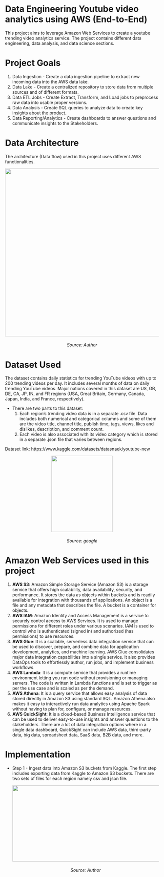 # Data Engineering Youtube video analytics using AWS (End-to-End)
This project aims to leverage Amazon Web Services to create a youtube trending video analytics service. The project contains different data engineering, data analysis, and data science sections.

# Project Goals

1. Data Ingestion - Create a data ingestion pipeline to extract new incoming data into the AWS data lake.
2. Data Lake - Create a centralized repository to store data from multiple sources and of different formats.
3. Data ETL Jobs - Create Extract, Transform, and Load jobs to preprocess raw data into usable proper versions.
4. Data Analysis - Create SQL queries to analyze data to create key insights about the product.
5. Data Reporting/Analytics - Create dashboards to answer questions and communicate insights to the Stakeholders.


# Data Architecture

The architecture (Data flow) used in this project uses different AWS functionalities.

<p align="center">
  <img width="950" height="550" src="https://github.com/chayansraj/Youtube-data-analytics-using-AWS/assets/22219089/c7c91075-5578-47ce-bf1c-2ded09a8ba0e">
  <h6 align = "center" > Source: Author </h6>
</p>

# Dataset Used 
The dataset contains daily statistics for trending YouTube videos with up to 200 trending videos per day. It includes several months of data on daily trending YouTube videos. Major nations covered in this dataset are US, GB, DE, CA, JP, IN, and FR regions (USA, Great Britain, Germany, Canada, Japan, India, and France, respectively). 
* There are two parts to this dataset:
  1. Each region’s trending video data is in a separate .csv file. Data includes both numerical and categorical columns and some of them are the video title, channel title, publish time, tags, views, likes and dislikes, description, and comment count.
  2. Each video is also associated with its video category which is stored in a separate .json file that varies between regions.

Dataset link: https://www.kaggle.com/datasets/datasnaek/youtube-new

<p align="center">
  <img width="200" height="250" src="https://github.com/chayansraj/Youtube-data-analytics-using-AWS/assets/22219089/f9d19a32-77a0-486b-aa9e-c88cfb046051">
  <h6 align = "center" > Source: google </h6>
</p>



# Amazon Web Services used in this project
1. **AWS S3**: Amazon Simple Storage Service (Amazon S3) is a storage service that offers high scalability, data availability, security, and performance. It stores the data as objects within buckets and is readily available for integration with thousands of applications. An object is a file and any metadata that describes the file. A bucket is a container for objects. <br />
2. **AWS IAM**: Amazon Identity and Access Management is a service to securely control access to AWS Services. It is used to manage permissions for different roles under various scenarios. IAM is used to control who is authenticated (signed in) and authorized (has permissions) to use resources.<br />
3. **AWS Glue**: It is a scalable, serverless data integration service that can be used to discover, prepare, and combine data for application development, analytics, and machine learning. AWS Glue consolidates major data integration capabilities into a single service. It also provides DataOps tools to effortlessly author, run jobs, and implement business workflows.<br />
4. **AWS Lambda**: It is a compute service that provides a runtime environment letting you run code without provisioning or managing servers. The code is written in Lambda functions and is set to trigger as per the use case and is scaled as per the demand.<br />
5. **AWS Athena**: It is a query service that allows easy analysis of data stored directly in Amazon S3 using standard SQL. Amazon Athena also makes it easy to interactively run data analytics using Apache Spark without having to plan for, configure, or manage resources.
6. **AWS QuickSight**: It is a cloud-based Business Intelligence service that can be used to deliver easy-to-use insights and answer questions to the stakeholders. There are a lot of data integration options where in a single data dashboard, QuickSight can include AWS data, third-party data, big data, spreadsheet data, SaaS data, B2B data, and more.

# Implementation

* Step 1 - Ingest data into Amazon S3 buckets from Kaggle.
  The first step includes exporting data from Kaggle to Amazon S3 buckets. There are two sets of files for each region namely csv and json file. 
  <p align="center">
  <img width="550" height="250" src="https://github.com/chayansraj/Youtube-video-data-analytics-using-AWS/assets/22219089/53462cd6-c191-4827-893c-2ae9f47ca401">
  <h6 align = "center" > Source: Author </h6>
</p>
  

